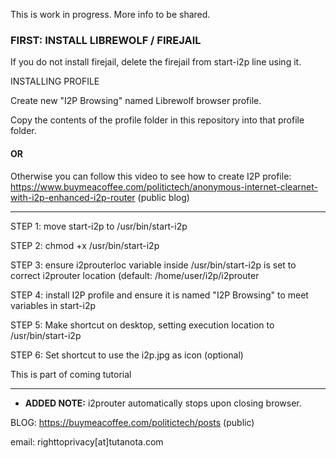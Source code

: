 This is work in progress. More info to be shared.

### FIRST: INSTALL LIBREWOLF / FIREJAIL

If you do not install firejail, delete the firejail from start-i2p line using it.

INSTALLING PROFILE

Create new "I2P Browsing" named Librewolf browser profile.

Copy the contents of the profile folder in this repository into that profile folder.

#### OR

Otherwise you can follow this video to see how to create I2P profile: 
https://www.buymeacoffee.com/politictech/anonymous-internet-clearnet-with-i2p-enhanced-i2p-router (public blog)

---

STEP 1: move start-i2p to /usr/bin/start-i2p

STEP 2: chmod +x /usr/bin/start-i2p

STEP 3: ensure i2prouterloc variable inside /usr/bin/start-i2p is set to correct i2prouter location (default: /home/user/i2p/i2prouter

STEP 4: install I2P profile and ensure it is named "I2P Browsing" to meet variables in start-i2p

STEP 5: Make shortcut on desktop, setting execution location to /usr/bin/start-i2p

STEP 6: Set shortcut to use the i2p.jpg as icon (optional)

This is part of coming tutorial

---

* **ADDED NOTE:** i2prouter automatically stops upon closing browser. 

BLOG: https://buymeacoffee.com/politictech/posts (public)

email: righttoprivacy[at]tutanota.com

